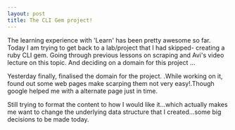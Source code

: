 ```yaml
---
layout: post
title: The CLI Gem project!
---
```


The learning experience with 'Learn' has been pretty awesome so far. Today I am trying to get back to a lab/project that I had skipped- creating a ruby CLI gem.
Going through previous lessons on scraping and Avi's video lecture on this topic.
And deciding on a domain for this project ...

Yesterday finally, finalised the domain for the project. .While working on it, found out some web pages make scarping them not very easy!.Though google helped me with a alternate page just in time.

Still trying to format the content to how I would like it...which actually makes me want to change the underlying data structure that I created...some big decisions to be made today.


